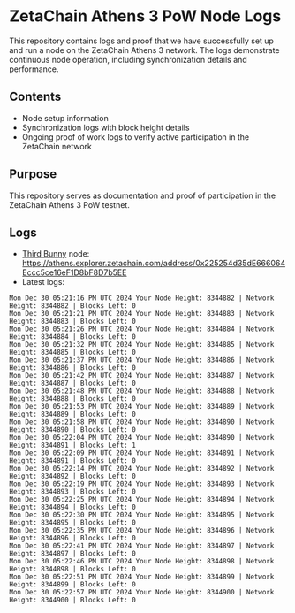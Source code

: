 # ZetaChain Athens 3 PoW Node Logs
This repository contains logs and proof that we have successfully set up and run a node on the ZetaChain Athens 3 network. The logs demonstrate continuous node operation, including synchronization details and performance.

## Contents
- Node setup information
- Synchronization logs with block height details
- Ongoing proof of work logs to verify active participation in the ZetaChain network

## Purpose
This repository serves as documentation and proof of participation in the ZetaChain Athens 3 PoW testnet.

## Logs

- [Third Bunny](https://thirdbunny.xyz/) node: https://athens.explorer.zetachain.com/address/0x225254d35dE666064Eccc5ce16eF1D8bF8D7b5EE
- Latest logs:
```
Mon Dec 30 05:21:16 PM UTC 2024 Your Node Height: 8344882 | Network Height: 8344882 | Blocks Left: 0
Mon Dec 30 05:21:21 PM UTC 2024 Your Node Height: 8344883 | Network Height: 8344883 | Blocks Left: 0
Mon Dec 30 05:21:26 PM UTC 2024 Your Node Height: 8344884 | Network Height: 8344884 | Blocks Left: 0
Mon Dec 30 05:21:32 PM UTC 2024 Your Node Height: 8344885 | Network Height: 8344885 | Blocks Left: 0
Mon Dec 30 05:21:37 PM UTC 2024 Your Node Height: 8344886 | Network Height: 8344886 | Blocks Left: 0
Mon Dec 30 05:21:42 PM UTC 2024 Your Node Height: 8344887 | Network Height: 8344887 | Blocks Left: 0
Mon Dec 30 05:21:48 PM UTC 2024 Your Node Height: 8344888 | Network Height: 8344888 | Blocks Left: 0
Mon Dec 30 05:21:53 PM UTC 2024 Your Node Height: 8344889 | Network Height: 8344889 | Blocks Left: 0
Mon Dec 30 05:21:58 PM UTC 2024 Your Node Height: 8344890 | Network Height: 8344890 | Blocks Left: 0
Mon Dec 30 05:22:04 PM UTC 2024 Your Node Height: 8344890 | Network Height: 8344891 | Blocks Left: 1
Mon Dec 30 05:22:09 PM UTC 2024 Your Node Height: 8344891 | Network Height: 8344891 | Blocks Left: 0
Mon Dec 30 05:22:14 PM UTC 2024 Your Node Height: 8344892 | Network Height: 8344892 | Blocks Left: 0
Mon Dec 30 05:22:19 PM UTC 2024 Your Node Height: 8344893 | Network Height: 8344893 | Blocks Left: 0
Mon Dec 30 05:22:25 PM UTC 2024 Your Node Height: 8344894 | Network Height: 8344894 | Blocks Left: 0
Mon Dec 30 05:22:30 PM UTC 2024 Your Node Height: 8344895 | Network Height: 8344895 | Blocks Left: 0
Mon Dec 30 05:22:35 PM UTC 2024 Your Node Height: 8344896 | Network Height: 8344896 | Blocks Left: 0
Mon Dec 30 05:22:41 PM UTC 2024 Your Node Height: 8344897 | Network Height: 8344897 | Blocks Left: 0
Mon Dec 30 05:22:46 PM UTC 2024 Your Node Height: 8344898 | Network Height: 8344898 | Blocks Left: 0
Mon Dec 30 05:22:51 PM UTC 2024 Your Node Height: 8344899 | Network Height: 8344899 | Blocks Left: 0
Mon Dec 30 05:22:57 PM UTC 2024 Your Node Height: 8344900 | Network Height: 8344900 | Blocks Left: 0
```
